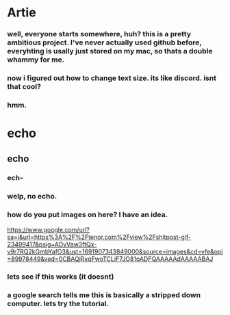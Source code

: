 # Artie

### well, everyone starts somewhere, huh? this is a pretty ambitious project. I've never actually used github before, everyhting is usally just stored on my mac, so thats a double whammy for me.
### now i figured out how to change text size. its like discord. isnt that cool?
### hmm.

# echo
## echo
### ech-
### welp, no echo.
### how do you put images on here? I have an idea.

https://www.google.com/url?sa=i&url=https%3A%2F%2Ftenor.com%2Fview%2Fshitpost-gif-23499417&psig=AOvVaw3ftQx-v9r7RQ2kGmbYafO3&ust=1691907343849000&source=images&cd=vfe&opi=89978449&ved=0CBAQjRxqFwoTCLiF7JO81oADFQAAAAAdAAAAABAJ

### lets see if this works (it doesnt)
### a google search tells me this is basically a stripped down computer. lets try the tutorial.

